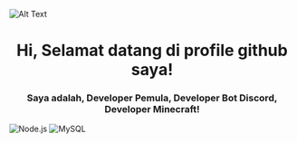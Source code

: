 ![Alt Text](https://i.imgur.com/VHp4G3w.png)

<div align="center">
  <h1>Hi, Selamat datang di profile github saya!</h1>
</div>
</div>
<div align="center">
  <h3>Saya adalah, Developer Pemula, Developer Bot Discord, Developer Minecraft!</h3>
</div>

![Node.js](https://img.shields.io/badge/-Node.js-339933?style=flat-square&logo=node.js&logoColor=white)
![MySQL](https://img.shields.io/badge/-MySQL-4479A1?style=flat-square&logo=mysql&logoColor=white)

